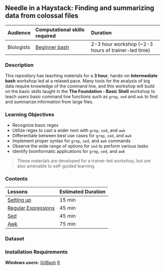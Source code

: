 ## Needle in a Haystack: Finding and summarizing data from colossal files

| Audience | Computational skills required | Duration |
:----------|:----------|:----------|
| Biologists | [Beginner bash](https://hbctraining.github.io/Training-modules/Basic_shell/) | 2-3 hour workshop (~2-3 hours of trainer-led time) |


### Description

This repository has teaching materials for a **3 hour**, hands-on **Intermediate bash** workshop led at a relaxed pace. Many tools for the analysis of big data require knowledge of the command line, and this workshop will build on the basic skills taught in the **The Foundation - Basic Shell** workshop to teach users basic command line functions such as `grep`, `sed` and `awk` to find and summarize information from large files. 

### Learning Objectives

* Recognize basic regex
* Utilize regex to cast a wider next with `grep`, `sed`, and `awk`
* Differentiate between best use cases for `grep`, `sed`, and `awk`
* Implement proper syntax for `grep`, `sed`, and `awk` commands
* Observe the wide range of options for `sed` to perform various tasks
* Identify bioinformatic applications for `grep`, `sed`, and `awk`

> These materials are developed for a trainer-led workshop, but are also amenable to self-guided learning.


### Contents

| Lessons            | Estimated Duration |
|:------------------------|:----------|
|[Setting up](lessons/01_Setting_up.html) | 15 min |
|[Regular Expressions](lessons/02_Regular_expressions.html) | 45 min |
|[Sed](lessons/03_sed.html) | 45 min |
|[Awk](lessons/AWK_module.html)| 75 min |

### Dataset


### Installation Requirements


***Windows users:***
[GitBash](https://git-scm.com/download/win)
[R](https://cran.r-project.org/)
